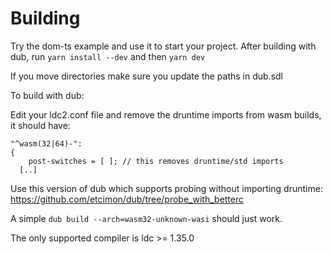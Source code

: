 # Building

Try the dom-ts example and use it to start your project. After building with dub, run `yarn install --dev` and then `yarn dev`

If you move directories make sure you update the paths in dub.sdl

To build with dub:

Edit your ldc2.conf file and remove the druntime imports from wasm builds, it should have:

```
"^wasm(32|64)-":
{
    post-switches = [ ]; // this removes druntime/std imports
  [..]
```

Use this version of dub which supports probing without importing druntime: https://github.com/etcimon/dub/tree/probe_with_betterc

A simple `dub build --arch=wasm32-unknown-wasi` should just work.

The only supported compiler is ldc >= 1.35.0
